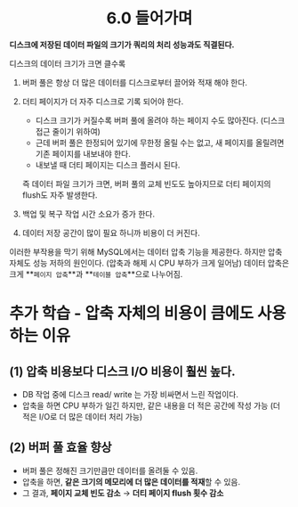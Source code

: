 <h1 align = 'center'>6.0 들어가며</h1>

**디스크에 저장된 데이터 파일의 크기가 쿼리의 처리 성능과도 직결된다.**

디스크의 데이터 크기가 크면 클수록 

1. 버퍼 풀은 항상 더 많은 데이터를 디스크로부터 끌어와 적재 해야 한다.

2. 더티 페이지가 더 자주 디스크로 기록 되어야 한다. 

   - 디스크 크기가 커질수록 버퍼 풀에 올려야 하는 페이지 수도 많아진다. (디스크 접근 줄이기 위하여)
   - 근데 버퍼 풀은 한정되어 있기에 무한정 올릴 수는 없고, 새 페이지를 올릴려면 기존 페이지를 내보내야 한다.
   - 내보낼 때 더티 페이지는 디스크 플러시 된다. 

   즉 데이터 파일 크기가 크면, 버퍼 풀의 교체 빈도도 높아지므로 더티 페이지의 flush도 자주 발생한다.

3. 백업 및 복구 작업 시간 소요가 증가 한다.

4. 데이터 저장 공간이 많이 필요 하니까 비용이 더 커진다.

이러한 부작용을 막기 위해 MySQL에서는 데이터 압축 기능을 제공한다. 
하지만 압축 자체도 성능 저하의 원인이다. (압축과 해제 시 CPU 부하가 크게 일어남)
데이터 압축은 크게 **`페이지 압축`**과 **`테이블 압축`**으로 나누어짐.



# 추가 학습  - 압축 자체의 비용이 큼에도 사용하는 이유

## (1) 압축 비용보다 디스크 I/O 비용이 훨씬 높다.

- DB 작업 중에 디스크 read/ write 는 가장 비싸면서 느린 작업이다.
- 압축을 하면 CPU 부하가 일긴 하지만, 같은 내용을 더 적은 공간에 작성 가능 (더 적은 I/O로 더 많은 데이터 처리 가능)

## (2) 버퍼 풀 효율 향상

- 버퍼 풀은 정해진 크기만큼만 데이터를 올려둘 수 있음.
- 압축을 하면, **같은 크기의 메모리에 더 많은 데이터를 적재**할 수 있음.
- 그 결과, **페이지 교체 빈도 감소** → **더티 페이지 flush 횟수 감소**


